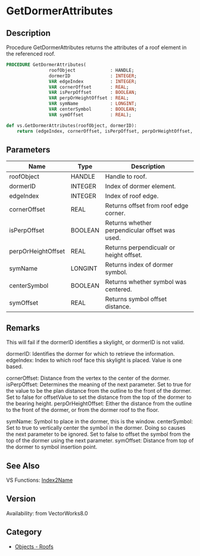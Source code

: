 # GetDormerAttributes

## Description
Procedure GetDormerAttributes returns the attributes of a roof element in the referenced roof.

```pascal
PROCEDURE GetDormerAttributes(
				roofObject             : HANDLE;
				dormerID               : INTEGER;
				VAR edgeIndex          : INTEGER;
				VAR cornerOffset       : REAL;
				VAR isPerpOffset       : BOOLEAN;
				VAR perpOrHeightOffset : REAL;
				VAR symName            : LONGINT;
				VAR centerSymbol       : BOOLEAN;
				VAR symOffset          : REAL);
```

```python
def vs.GetDormerAttributes(roofObject, dormerID):
    return (edgeIndex, cornerOffset, isPerpOffset, perpOrHeightOffset, symName, centerSymbol, symOffset)
```

## Parameters
|Name|Type|Description|
|---|---|---|
|roofObject|HANDLE|Handle to roof.|
|dormerID|INTEGER|Index of dormer element.|
|edgeIndex|INTEGER|Index of roof edge.|
|cornerOffset|REAL|Returns offset from roof edge corner.|
|isPerpOffset|BOOLEAN|Returns whether perpendicular offset was used.|
|perpOrHeightOffset|REAL|Returns perpendicualr or height offset.|
|symName|LONGINT|Returns index of dormer symbol.|
|centerSymbol|BOOLEAN|Returns whether symbol was centered.|
|symOffset|REAL|Returns symbol offset distance.|

## Remarks
This will fail if the dormerID identifies a skylight, or dormerID is not valid.

dormerID: Identifies the dormer for which to retrieve the information.
edgeIndex: Index to which roof face this skylight is placed.  Value is one based.

cornerOffset: Distance from the vertex to the center of the dormer.
isPerpOffset: Determines the meaning of the next parameter.  Set to true for the value to be the plan distance from the outline to the front of the dormer.  Set to false for offsetValue to set the distance from the top of the dormer to the bearing height.
perpOrHeightOffset: Either the distance from the outline to the front of the dormer, or from the dormer roof to the floor.

symName: Symbol to place in the dormer, this is the window.
centerSymbol: Set to true to vertically center the symbol in the dormer.  Doing so causes the next parameter to be ignored.
Set to false to offset the symbol from the top of the dormer using the next parameter.
symOffset: Distance from top of the dormer to symbol insertion point.

## See Also
VS Functions:
[Index2Name](Index2Name.md)

## Version
Availability: from VectorWorks8.0

## Category
* [Objects - Roofs](../Categories/Objects%20-%20Roofs.md)
